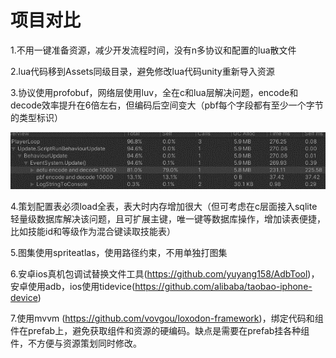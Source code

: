 # 项目对比

1.不用一键准备资源，减少开发流程时间，没有n多协议和配置的lua散文件

2.lua代码移到Assets同级目录，避免修改lua代码unity重新导入资源

3.协议使用profobuf，网络层使用luv，全在c和lua层解决问题，encode和decode效率提升在6倍左右，但编码后空间变大（pbf每个字段都有至少一个字节的类型标识）

![1639643931129.png](image/aotu-goh/1639643931129.png)

4.策划配置表必须load全表，表大时内存增加很大（但可考虑在c层面接入sqlite轻量级数据库解决该问题，且可扩展主键，唯一键等数据库操作，增加读表便捷，比如技能id和等级作为混合键读取技能表）

5.图集使用spriteatlas，使用路径约束，不用单独打图集

6.安卓ios真机包调试替换文件工具(https://github.com/yuyang158/AdbTool)，安卓使用adb，ios使用tidevice(https://github.com/alibaba/taobao-iphone-device)

7.使用mvvm (https://github.com/vovgou/loxodon-framework)，绑定代码和组件在prefab上，避免获取组件和资源的硬编码。缺点是需要在prefab挂各种组件，不方便与资源策划同时修改。
